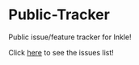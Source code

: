 # Public-Tracker
Public issue/feature tracker for Inkle!

Click [here](https://github.com/inkle-xyz/Public-Tracker/issues) to see the issues list!
